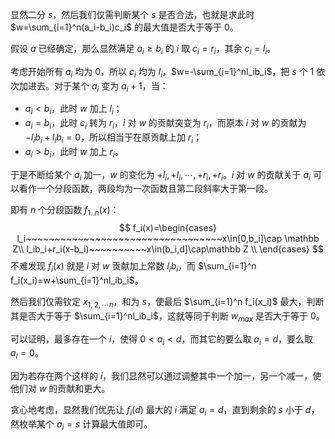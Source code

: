 显然二分 $s$，然后我们仅需判断某个 $s$ 是否合法，也就是求此时 $w=\sum_{i=1}^n(a_i-b_i)c_i$ 的最大值是否大于等于 $0$。

假设 $a$ 已经确定，那么显然满足 $a_i\ge b_i$ 的 $i$ 取 $c_i=r_i$，其余 $c_i=l_i$。

考虑开始所有 $a_i$ 均为 $0$，所以 $c_i$ 均为 $l_i$，$w=-\sum_{i=1}^nl_ib_i$，把 $s$ 个 $1$ 依次加进去。对于某个 $a_i$ 变为 $a_i+1$，当：

- $a_i < b_i$，此时 $w$ 加上 $l_i$；
- $a_i=b_i$，此时 $c_i$ 转为 $r_i$，$i$ 对 $w$ 的贡献突变为 $r_i$，而原本 $i$ 对 $w$ 的贡献为 $-l_ib_i+l_ib_i=0$，所以相当于在原贡献上加 $r_i$；
- $a_i > b_i$，此时 $w$ 加上 $r_i$。

于是不断给某个 $a_i$ 加一，$w$ 的变化为 $+l_i,+l_i,\cdots,+r_i,+r_i$。$i$ 对 $w$ 的贡献关于 $a_i$ 可以看作一个分段函数，两段均为一次函数且第二段斜率大于第一段。

即有 $n$ 个分段函数 $f_{1..n}(x)$：
$$
f_i(x)=\begin{cases} l_i~~~~~~~~~~~~~~~~~~~~~~~~~~~~~~~~~~x\in[0,b_i]\cap \mathbb Z\\ l_ib_i+r_i(x-b_i)~~~~~~~~~~x\in(b_i,d]\cap\mathbb Z \\ \end{cases}
$$
不难发现 $f_i(x)$ 就是 $i$ 对 $w$ 贡献加上常数 $l_ib_i$，而 $\sum_{i=1}^n f_i(x_i)=w+\sum_{i=1}^nl_ib_i$。

然后我们仅需钦定 $x_{1,2,\cdots n}$，和为 $s$，使最后 $\sum_{i=1}^n f_i(x_i)$ 最大，判断其是否大于等于 $\sum_{i=1}^nl_ib_i$，这就等同于判断 $w_{max}$ 是否大于等于 $0$。

可以证明，最多存在一个 $i$，使得 $0<a_i<d$，而其它的要么取 $a_i=d$，要么取 $a_i=0$。

因为若存在两个这样的 $i$，我们显然可以通过调整其中一个加一，另一个减一，使他们对 $w$ 的贡献和更大。

贪心地考虑，显然我们优先让 $f_i(d)$ 最大的 $i$ 满足 $a_i=d$，直到剩余的 $s$ 小于 $d$，然枚举某个 $a_i=s$ 计算最大值即可。 

